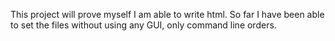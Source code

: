 This project will prove myself I am able to write html.
So far I have been able to set the files without using any GUI, only command line orders.